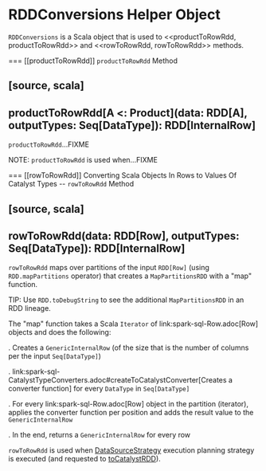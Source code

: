 # RDDConversions Helper Object

`RDDConversions` is a Scala object that is used to <<productToRowRdd, productToRowRdd>> and <<rowToRowRdd, rowToRowRdd>> methods.

=== [[productToRowRdd]] `productToRowRdd` Method

[source, scala]
----
productToRowRdd[A <: Product](data: RDD[A], outputTypes: Seq[DataType]): RDD[InternalRow]
----

`productToRowRdd`...FIXME

NOTE: `productToRowRdd` is used when...FIXME

=== [[rowToRowRdd]] Converting Scala Objects In Rows to Values Of Catalyst Types -- `rowToRowRdd` Method

[source, scala]
----
rowToRowRdd(data: RDD[Row], outputTypes: Seq[DataType]): RDD[InternalRow]
----

`rowToRowRdd` maps over partitions of the input `RDD[Row]` (using `RDD.mapPartitions` operator) that creates a `MapPartitionsRDD` with a "map" function.

TIP: Use `RDD.toDebugString` to see the additional `MapPartitionsRDD` in an RDD lineage.

The "map" function takes a Scala `Iterator` of link:spark-sql-Row.adoc[Row] objects and does the following:

. Creates a `GenericInternalRow` (of the size that is the number of columns per the input `Seq[DataType]`)

. link:spark-sql-CatalystTypeConverters.adoc#createToCatalystConverter[Creates a converter function] for every `DataType` in `Seq[DataType]`

. For every link:spark-sql-Row.adoc[Row] object in the partition (iterator), applies the converter function per position and adds the result value to the `GenericInternalRow`

. In the end, returns a `GenericInternalRow` for every row

`rowToRowRdd` is used when [DataSourceStrategy](execution-planning-strategies/DataSourceStrategy.md) execution planning strategy is executed (and requested to [toCatalystRDD](execution-planning-strategies/DataSourceStrategy.md#toCatalystRDD)).
